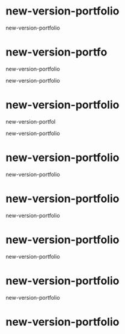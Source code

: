 # new-version-portfolio
new-version-portfolio

# new-version-portfo

new-version-portfolio


new-version-portfolio

# new-version-portfolio
new-version-portfol

new-version-portfolio
# new-version-portfolio

new-version-portfolio

# new-version-portfolio
new-version-portfolio

# new-version-portfolio
new-version-portfolio

# new-version-portfolio
new-version-portfolio

# new-version-portfolio


